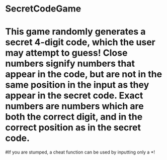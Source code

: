 # SecretCodeGame
# This game randomly generates a secret 4-digit code, which the user may attempt to guess! Close numbers signify numbers that appear in the code, but are not in the same position in the input as they appear in the secret code. Exact numbers are numbers which are both the correct digit, and in the correct position as in the secret code.
#If you are stumped, a cheat function can be used by inputting only a *!
